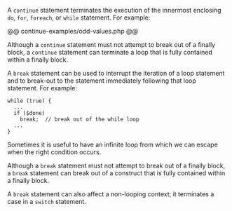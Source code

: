 A `continue` statement terminates the execution of the innermost enclosing `do`, `for`, `foreach`, or `while` statement.  For example:

@@ continue-examples/odd-values.php @@

Although a `continue` statement must not attempt to break out of a finally block, a `continue` statement can terminate a loop that is
fully contained within a finally block.

A `break` statement can be used to interrupt the iteration of a loop statement and to break-out to the statement immediately following
that loop statement.  For example:

```Hack
while (true) {
  ...
  if ($done)
    break;  // break out of the while loop
  ...
}
```

Sometimes it is useful to have an infinite loop from which we can escape when the right condition occurs.

Although a `break` statement must not attempt to break out of a finally block, a `break` statement can break out of a construct that is
fully contained within a finally block.

A `break` statement can also affect a non-looping context; it terminates a case in a `switch` statement.
